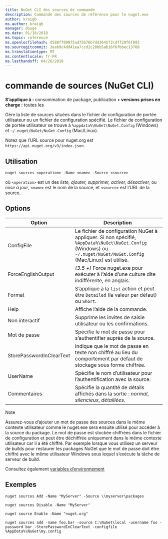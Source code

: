 ```yaml
---
title: NuGet CLI des sources de commande
description: Commande des sources de référence pour le nuget.exe
author: kraigb
ms.author: kraigb
manager: douge
ms.date: 01/18/2018
ms.topic: reference
ms.openlocfilehash: d588ff09075ad75b76b7dd3645f3cdff29f6f093
ms.sourcegitcommit: 3eab9c4dd41ea7ccd2c28bb5ab16f6fbbec13708
ms.translationtype: MT
ms.contentlocale: fr-FR
ms.lasthandoff: 04/26/2018
---
```

# <a name="sources-command-nuget-cli"></a>commande de sources (NuGet CLI)

**S’applique à :** consommation de package, publication &bullet; **versions prises en charge :** toutes les

Gère la liste de sources situées dans le fichier de configuration de portée utilisateur ou un fichier de configuration spécifié. Le fichier de configuration de portée utilisateur se trouve à `%appdata%\NuGet\NuGet.Config` (Windows) et `~/.nuget/NuGet/NuGet.Config` (Mac/Linux).

Notez que l’URL source pour nuget.org est `https://api.nuget.org/v3/index.json`.

## <a name="usage"></a>Utilisation

```cli
nuget sources <operation> -Name <name> -Source <source>
```

où `<operation>` est un des *liste, ajouter, supprimer, activer, désactiver,* ou *mise à jour*, `<name>` est le nom de la source, et `<source>` est l’URL de la source.

## <a name="options"></a>Options

| Option | Description |
| --- | --- |
| ConfigFile | Le fichier de configuration NuGet à appliquer. Si non spécifié, `%AppData%\NuGet\NuGet.Config` (Windows) ou `~/.nuget/NuGet/NuGet.Config` (Mac/Linux) est utilisé.|
| ForceEnglishOutput | *(3.5 +)*  Force nuget.exe pour exécuter à l’aide d’une culture dite indifférente, en anglais. |
| Format | S’applique à la `list` action et peut être `Detailed` (la valeur par défaut) ou `Short`. |
| Help | Affiche l’aide de la commande. |
| Non interactif | Supprime les invites de saisie utilisateur ou les confirmations. |
| Mot de passe | Spécifie le mot de passe pour s’authentifier auprès de la source. |
| StorePasswordInClearText | Indique que le mot de passe en texte non chiffré au lieu du comportement par défaut de stockage sous forme chiffrée. |
| UserName | Spécifie le nom d’utilisateur pour l’authentification avec la source. |
| Commentaires | Spécifie la quantité de détails affichés dans la sortie : *normal*, *silencieux*, *détaillées*. |

> [!Note]
> Assurez-vous d’ajouter un mot de passe des sources dans le même contexte utilisateur comme le nuget.exe sera ensuite utilisé pour accéder à la source du package. Le mot de passe est stockée chiffrées dans le fichier de configuration et peut être déchiffrée uniquement dans le même contexte utilisateur car il a été chiffré. Par exemple lorsque vous utilisez un serveur de builds pour restaurer les packages NuGet que le mot de passe doit être chiffré avec le même utilisateur Windows sous lequel s’exécute la tâche de serveur de build.

Consultez également [variables d’environnement](cli-ref-environment-variables.md)

## <a name="examples"></a>Exemples

```cli
nuget sources Add -Name "MyServer" -Source \\myserver\packages

nuget sources Disable -Name "MyServer"

nuget source Enable -Name "nuget.org"

nuget sources add -name foo.bar -source C:\NuGet\local -username foo -password bar -StorePasswordInClearText -configfile %AppData%\NuGet\my.config
```
